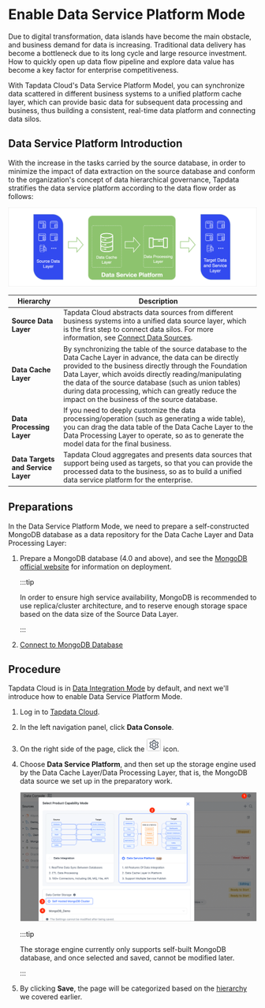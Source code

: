 # Enable Data Service Platform Mode

Due to digital transformation, data islands have become the main obstacle, and business demand for data is increasing. Traditional data delivery has become a bottleneck due to its long cycle and large resource investment. How to quickly open up data flow pipeline and explore data value has become a key factor for enterprise competitiveness.

With Tapdata Cloud's Data Service Platform Model, you can synchronize data scattered in different business systems to a unified platform cache layer, which can provide basic data for subsequent data processing and business, thus building a consistent, real-time data platform and connecting data silos.



## Data Service Platform Introduction

With the increase in the tasks carried by the source database, in order to minimize the impact of data extraction on the source database and conform to the organization's concept of data hierarchical governance, Tapdata stratifies the data service platform according to the data flow order as follows:

![Data Service Platform Architecture](../../../images/ldp_architecture.png)

| Hierarchy | Description |
| -------------------- | ------------------------------------------------------------ |
| **Source Data Layer** | Tapdata Cloud abstracts data sources from different business systems into a unified data source layer, which is the first step to connect data silos. For more information, see [Connect Data Sources](../../connect-database/README.md).  |
| **Data Cache Layer** | By synchronizing the table of the source database to the Data Cache Layer in advance, the data can be directly provided to the business directly through the Foundation Data Layer, which avoids directly reading/manipulating the data of the source database (such as union tables) during data processing, which can greatly reduce the impact on the business of the source database.  |
| **Data Processing Layer** | If you need to deeply customize the data processing/operation (such as generating a wide table), you can drag the data table of the Data Cache Layer to the Data Processing Layer to operate, so as to generate the model data for the final business.  |
| **Data Targets and Service Layer** | Tapdata Cloud aggregates and presents data sources that support being used as targets, so that you can provide the processed data to the business, so as to build a unified data service platform for the enterprise.  |



## Preparations

In the Data Service Platform Mode, we need to prepare a self-constructed MongoDB database as a data repository for the Data Cache Layer and Data Processing Layer:

1. Prepare a MongoDB database (4.0 and above), and see the [MongoDB official website](https://www.mongodb.com/docs/manual/administration/install-on-linux/) for information on deployment.

   :::tip

   In order to ensure high service availability, MongoDB is recommended to use replica/cluster architecture, and to reserve enough storage space based on the data size of the Source Data Layer.

   :::

2. [Connect to MongoDB Database](../../connect-database/certified/connect-mongodb.md)

## Procedure

Tapdata Cloud is in [Data Integration Mode](../etl-mode/README.md) by default, and next we'll introduce how to enable Data Service Platform Mode.

1. Log in to [Tapdata Cloud](https://cloud.tapdata.net/console/v3/).

2. In the left navigation panel, click **Data Console**.

3. On the right side of the page, click the ![setting_icon](../../../images/setting_icon.png) icon.

4. Choose **Data Service Platform**, and then set up the storage engine used by the Data Cache Layer/Data Processing Layer, that is, the MongoDB data source we set up in the preparatory work.

   ![Enable Data Service Platform Mode](../../../images/enable_daas_mode.png)

   :::tip

   The storage engine currently only supports self-built MongoDB database, and once selected and saved, cannot be modified later.

   :::

5. By clicking **Save**, the page will be categorized based on the [hierarchy](daas-mode-dashboard.md) we covered earlier.



